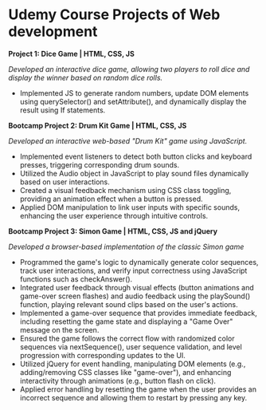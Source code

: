 # Udemy Course Projects of Web development
**Project 1: Dice Game | HTML, CSS, JS**

  *Developed an interactive dice game, allowing two players to roll dice and display the winner based on random dice rolls.*
- Implemented JS to generate random numbers, update DOM elements using querySelector() and setAttribute(), and dynamically display the result using If statements.

**Bootcamp Project 2: Drum Kit Game | HTML, CSS, JS**

  *Developed an interactive web-based "Drum Kit" game using JavaScript.*
- Implemented event listeners to detect both button clicks and keyboard presses, triggering corresponding drum sounds.
- Utilized the Audio object in JavaScript to play sound files dynamically based on user interactions.
- Created a visual feedback mechanism using CSS class toggling, providing an animation effect when a button is pressed.
- Applied DOM manipulation to link user inputs with specific sounds, enhancing the user experience through intuitive controls.
  
**Bootcamp Project 3: Simon Game | HTML, CSS, JS and jQuery**

  *Developed a browser-based implementation of the classic Simon game*
- Programmed the game's logic to dynamically generate color sequences, track user interactions, and verify input correctness using JavaScript functions such as checkAnswer().
- Integrated user feedback through visual effects (button animations and game-over screen flashes) and audio feedback using the playSound() function, playing relevant sound clips based on the user's actions.
- Implemented a game-over sequence that provides immediate feedback, including resetting the game state and displaying a "Game Over" message on the screen.
- Ensured the game follows the correct flow with randomized color sequences via nextSequence(), user sequence validation, and level progression with corresponding updates to the UI.
- Utilized jQuery for event handling, manipulating DOM elements (e.g., adding/removing CSS classes like "game-over"), and enhancing interactivity through animations (e.g., button flash on click).
- Applied error handling by resetting the game when the user provides an incorrect sequence and allowing them to restart by pressing any key.
